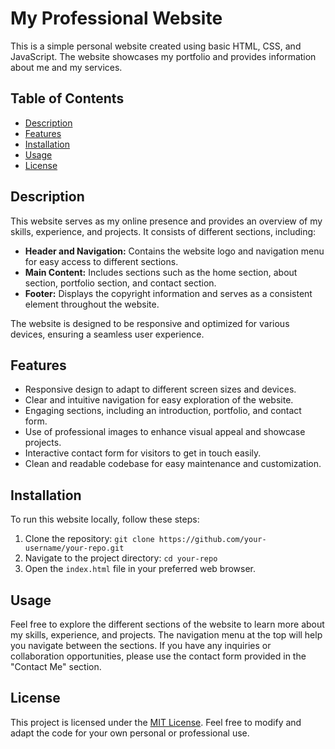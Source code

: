 # My Professional Website

This is a simple personal website created using basic HTML, CSS, and JavaScript. The website showcases my portfolio and provides information about me and my services.

## Table of Contents

- [Description](#description)
- [Features](#features)
- [Installation](#installation)
- [Usage](#usage)
- [License](#license)

## Description

This website serves as my online presence and provides an overview of my skills, experience, and projects. It consists of different sections, including:

- **Header and Navigation:** Contains the website logo and navigation menu for easy access to different sections.
- **Main Content:** Includes sections such as the home section, about section, portfolio section, and contact section.
- **Footer:** Displays the copyright information and serves as a consistent element throughout the website.

The website is designed to be responsive and optimized for various devices, ensuring a seamless user experience.

## Features

- Responsive design to adapt to different screen sizes and devices.
- Clear and intuitive navigation for easy exploration of the website.
- Engaging sections, including an introduction, portfolio, and contact form.
- Use of professional images to enhance visual appeal and showcase projects.
- Interactive contact form for visitors to get in touch easily.
- Clean and readable codebase for easy maintenance and customization.

## Installation

To run this website locally, follow these steps:

1. Clone the repository: `git clone https://github.com/your-username/your-repo.git`
2. Navigate to the project directory: `cd your-repo`
3. Open the `index.html` file in your preferred web browser.

## Usage

Feel free to explore the different sections of the website to learn more about my skills, experience, and projects. The navigation menu at the top will help you navigate between the sections. If you have any inquiries or collaboration opportunities, please use the contact form provided in the "Contact Me" section.

## License

This project is licensed under the [MIT License](LICENSE). Feel free to modify and adapt the code for your own personal or professional use.

